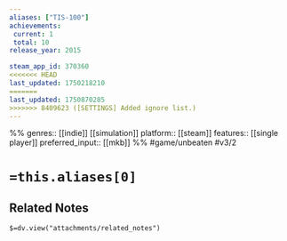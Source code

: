 ```yaml
---
aliases: ["TIS-100"]
achievements:
 current: 1
 total: 10
release_year: 2015

steam_app_id: 370360
<<<<<<< HEAD
last_updated: 1750218210
=======
last_updated: 1750870285
>>>>>>> 8409623 ([SETTINGS] Added ignore list.)
---
```

%%
genres:: [[indie]] [[simulation]]
platform:: [[steam]]
features:: [[single player]]
preferred_input:: [[mkb]]
%%
#game/unbeaten
#v3/2

# `=this.aliases[0]`
## Related Notes
`$=dv.view("attachments/related_notes")`
